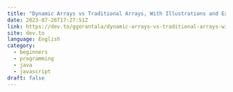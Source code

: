 ```yaml
---
title: "Dynamic Arrays vs Traditional Arrays, With Illustrations and Examples"
date: 2023-07-26T17:27:51Z
link: https://dev.to/ggorantala/dynamic-arrays-vs-traditional-arrays-with-code-examples-5dch?utm_medium=RSS&utm_source=news.12bit.vn
site: dev.to
language: English
category:
  - beginners
  - programming
  - java
  - javascript
draft: false
---
```

